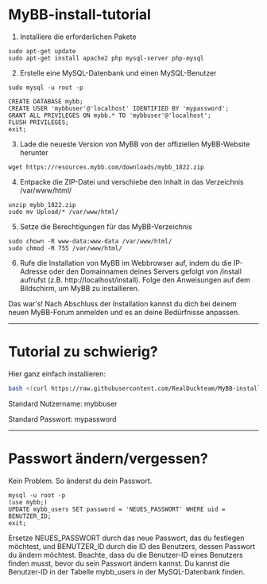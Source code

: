 # MyBB-install-tutorial

1. Installiere die erforderlichen Pakete

```
sudo apt-get update
sudo apt-get install apache2 php mysql-server php-mysql
```

2. Erstelle eine MySQL-Datenbank und einen MySQL-Benutzer

```
sudo mysql -u root -p
```

```
CREATE DATABASE mybb;
CREATE USER 'mybbuser'@'localhost' IDENTIFIED BY 'mypassword';
GRANT ALL PRIVILEGES ON mybb.* TO 'mybbuser'@'localhost';
FLUSH PRIVILEGES;
exit;
```

3. Lade die neueste Version von MyBB von der offiziellen MyBB-Website herunter

```
wget https://resources.mybb.com/downloads/mybb_1822.zip
```

4. Entpacke die ZIP-Datei und verschiebe den Inhalt in das Verzeichnis /var/www/html/

```
unzip mybb_1822.zip
sudo mv Upload/* /var/www/html/
```

5. Setze die Berechtigungen für das MyBB-Verzeichnis

```
sudo chown -R www-data:www-data /var/www/html/
sudo chmod -R 755 /var/www/html/
```

6. Rufe die Installation von MyBB im Webbrowser auf, indem du die IP-Adresse oder den Domainnamen deines Servers gefolgt von /install aufrufst (z.B. http://localhost/install). Folge den Anweisungen auf dem Bildschirm, um MyBB zu installieren.




Das war's! Nach Abschluss der Installation kannst du dich bei deinem neuen MyBB-Forum anmelden und es an deine Bedürfnisse anpassen.

----

# Tutorial zu schwierig?
Hier ganz einfach installieren:

```sh
bash <(curl https://raw.githubusercontent.com/RealDuckteam/MyBB-install-tutorial/main/install.sh)
```

Standard Nutzername: mybbuser

Standard Passwort: mypassword

----

# Passwort ändern/vergessen?
Kein Problem. So änderst du dein Passwort.

```
mysql -u root -p
(use mybb;)
UPDATE mybb_users SET password = 'NEUES_PASSWORT' WHERE uid = BENUTZER_ID;
exit;
```

Ersetze NEUES_PASSWORT durch das neue Passwort, das du festlegen möchtest, und BENUTZER_ID durch die ID des Benutzers, dessen Passwort du ändern möchtest. Beachte, dass du die Benutzer-ID eines Benutzers finden musst, bevor du sein Passwort ändern kannst. Du kannst die Benutzer-ID in der Tabelle mybb_users in der MySQL-Datenbank finden.
